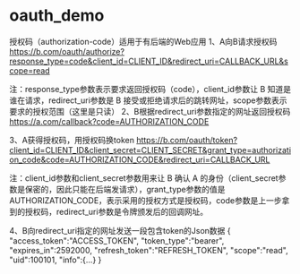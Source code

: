 # oauth_demo

授权码（authorization-code）适用于有后端的Web应用
1、A向B请求授权码
https://b.com/oauth/authorize?response_type=code&client_id=CLIENT_ID&redirect_uri=CALLBACK_URL&scope=read

注：response_type参数表示要求返回授权码（code），client_id参数让 B 知道是谁在请求，redirect_uri参数是 B 接受或拒绝请求后的跳转网址，scope参数表示要求的授权范围（这里是只读）
2、B根据redirect_uri参数指定的网址返回授权码
https://a.com/callback?code=AUTHORIZATION_CODE

3、A获得授权码，用授权码换token
https://b.com/oauth/token?client_id=CLIENT_ID&client_secret=CLIENT_SECRET&grant_type=authorization_code&code=AUTHORIZATION_CODE&redirect_uri=CALLBACK_URL

注：client_id参数和client_secret参数用来让 B 确认 A 的身份（client_secret参数是保密的，因此只能在后端发请求），grant_type参数的值是AUTHORIZATION_CODE，表示采用的授权方式是授权码，code参数是上一步拿到的授权码，redirect_uri参数是令牌颁发后的回调网址。

4、B向redirect_uri指定的网址发送一段包含token的Json数据
{    
  "access_token":"ACCESS_TOKEN",
  "token_type":"bearer",
  "expires_in":2592000,
  "refresh_token":"REFRESH_TOKEN",
  "scope":"read",
  "uid":100101,
  "info":{...}
}

